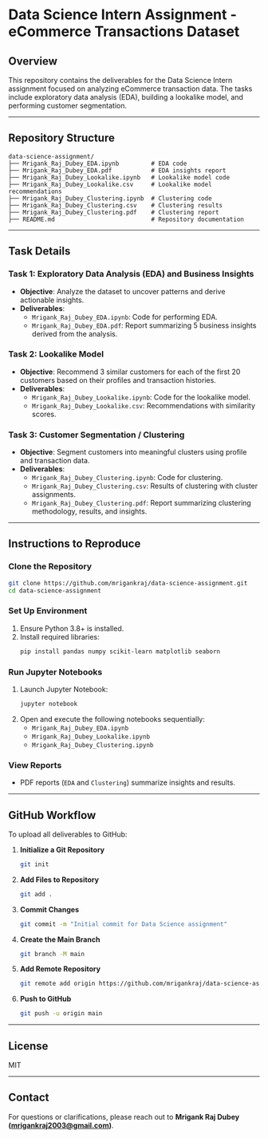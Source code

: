 # Data Science Intern Assignment - eCommerce Transactions Dataset

## Overview
This repository contains the deliverables for the Data Science Intern assignment focused on analyzing eCommerce transaction data. The tasks include exploratory data analysis (EDA), building a lookalike model, and performing customer segmentation.

---

## Repository Structure

```
data-science-assignment/
├── Mrigank_Raj_Dubey_EDA.ipynb         # EDA code
├── Mrigank_Raj_Dubey_EDA.pdf           # EDA insights report
├── Mrigank_Raj_Dubey_Lookalike.ipynb   # Lookalike model code
├── Mrigank_Raj_Dubey_Lookalike.csv     # Lookalike model recommendations
├── Mrigank_Raj_Dubey_Clustering.ipynb  # Clustering code
├── Mrigank_Raj_Dubey_Clustering.csv    # Clustering results
├── Mrigank_Raj_Dubey_Clustering.pdf    # Clustering report
├── README.md                           # Repository documentation
```

---

## Task Details

### Task 1: Exploratory Data Analysis (EDA) and Business Insights
- **Objective**: Analyze the dataset to uncover patterns and derive actionable insights.
- **Deliverables**:
  - `Mrigank_Raj_Dubey_EDA.ipynb`: Code for performing EDA.
  - `Mrigank_Raj_Dubey_EDA.pdf`: Report summarizing 5 business insights derived from the analysis.

### Task 2: Lookalike Model
- **Objective**: Recommend 3 similar customers for each of the first 20 customers based on their profiles and transaction histories.
- **Deliverables**:
  - `Mrigank_Raj_Dubey_Lookalike.ipynb`: Code for the lookalike model.
  - `Mrigank_Raj_Dubey_Lookalike.csv`: Recommendations with similarity scores.

### Task 3: Customer Segmentation / Clustering
- **Objective**: Segment customers into meaningful clusters using profile and transaction data.
- **Deliverables**:
  - `Mrigank_Raj_Dubey_Clustering.ipynb`: Code for clustering.
  - `Mrigank_Raj_Dubey_Clustering.csv`: Results of clustering with cluster assignments.
  - `Mrigank_Raj_Dubey_Clustering.pdf`: Report summarizing clustering methodology, results, and insights.

---

## Instructions to Reproduce

### Clone the Repository
```bash
git clone https://github.com/mrigankraj/data-science-assignment.git
cd data-science-assignment
```

### Set Up Environment
1. Ensure Python 3.8+ is installed.
2. Install required libraries:
   ```bash
   pip install pandas numpy scikit-learn matplotlib seaborn
   ```

### Run Jupyter Notebooks
1. Launch Jupyter Notebook:
   ```bash
   jupyter notebook
   ```
2. Open and execute the following notebooks sequentially:
   - `Mrigank_Raj_Dubey_EDA.ipynb`
   - `Mrigank_Raj_Dubey_Lookalike.ipynb`
   - `Mrigank_Raj_Dubey_Clustering.ipynb`

### View Reports
- PDF reports (`EDA` and `Clustering`) summarize insights and results.

---

## GitHub Workflow
To upload all deliverables to GitHub:

1. **Initialize a Git Repository**
   ```bash
   git init
   ```

2. **Add Files to Repository**
   ```bash
   git add .
   ```

3. **Commit Changes**
   ```bash
   git commit -m "Initial commit for Data Science assignment"
   ```

4. **Create the Main Branch**
   ```bash
   git branch -M main
   ```

5. **Add Remote Repository**
   ```bash
   git remote add origin https://github.com/mrigankraj/data-science-assignment.git
   ```

6. **Push to GitHub**
   ```bash
   git push -u origin main
   ```

---

## License
MIT

---

## Contact
For questions or clarifications, please reach out to **Mrigank Raj Dubey (mrigankraj2003@gmail.com)**.
